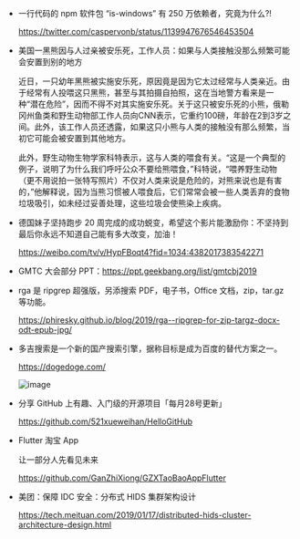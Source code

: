 +   一行代码的 npm 软件包 “is-windows” 有 250 万依赖者，究竟为什么?!

    https://twitter.com/caspervonb/status/1139947676546453504

+   美国一黑熊因与人过亲被安乐死，工作人员：如果与人类接触没那么频繁可能会安置到别的地方

    近日，一只幼年黑熊被实施安乐死，原因竟是因为它太过经常与人类亲近。由于经常有人投喂这只黑熊，甚至与其拍摄自拍照，这在当地警方看来是一种“潜在危险”，因而不得不对其实施安乐死。关于这只被安乐死的小熊，俄勒冈州鱼类和野生动物部工作人员向CNN表示，它重约100磅，年龄在2到3岁之间。此外，该工作人员还透露，如果这只小熊与人类的接触没有那么频繁，当初它可能会被安置到其他地方。

    此外，野生动物生物学家科特表示，这与人类的喂食有关。“这是一个典型的例子，说明了为什么我们呼吁公众不要给熊喂食，”科特说，“喂养野生动物（更不用说拍一张特写照片）不仅对人类来说是危险的，对熊来说也是有害的，”他解释说，因为当熊习惯被人喂食后，它们常常会被一些人类丢弃的食物垃圾吸引，如未经过妥善处理，这些垃圾会使熊染上疾病。

+   德国妹子坚持跑步 20 周完成的成功蜕变，希望这个影片能激励你：不坚持到最后你永远不知道自己能有多大改变，加油！

    https://weibo.com/tv/v/HypFBoqt4?fid=1034:4382017383542271

+   GMTC 大会部分 PPT：https://ppt.geekbang.org/list/gmtcbj2019

+   rga 是 ripgrep 超强版，另添搜索 PDF，电子书，Office 文档，zip，tar.gz 等功能。

    https://phiresky.github.io/blog/2019/rga--ripgrep-for-zip-targz-docx-odt-epub-jpg/

+   多吉搜索是一个新的国产搜索引擎，据称目标是成为百度的替代方案之一。

    https://dogedoge.com/

    ![image](https://user-images.githubusercontent.com/5757051/59909239-c88d4f80-9441-11e9-80e9-c1bf5211b94d.png)

+   分享 GitHub 上有趣、入门级的开源项目「每月28号更新」

    https://github.com/521xueweihan/HelloGitHub

+   Flutter 淘宝 App

    让一部分人先看见未来

    https://github.com/GanZhiXiong/GZXTaoBaoAppFlutter

+   美团：保障 IDC 安全：分布式 HIDS 集群架构设计

    https://tech.meituan.com/2019/01/17/distributed-hids-cluster-architecture-design.html